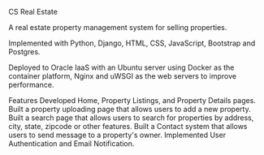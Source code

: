 CS Real Estate 

A real estate property management system for selling properties.

Implemented with Python, Django, HTML, CSS, JavaScript, Bootstrap and Postgres.

Deployed to Oracle IaaS with an Ubuntu server using Docker as the container platform, Nginx and uWSGI as the web servers to improve performance.

Features
Developed Home, Property Listings, and Property Details pages.
Built a property uploading page that allows users to add a new property.
Built a search page that allows users to search for properties by address, city, state, zipcode or other features.
Built a Contact system that allows users to send message to a property's owner.
Implemented User Authentication and Email Notification.
